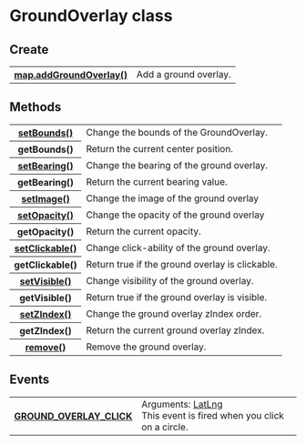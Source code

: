 # GroundOverlay class

## Create

<table>
    <tr>
        <th><a href="./addGroundOverlay/README.md">map.addGroundOverlay()</a></th>
        <td>Add a ground overlay.</td>
    </tr>
</table>

## Methods

<table>
    <tr>
        <th><a href="./setBounds/README.md">setBounds()</a></th>
        <td>Change the bounds of the GroundOverlay.</td>
    </tr>
    <tr>
        <th>getBounds()</th>
        <td>Return the current center position.</td>
    </tr>
    <tr>
        <th><a href="./setBearing/README.md">setBearing()</a></th>
        <td>Change the bearing of the ground overlay.</td>
    </tr>
    <tr>
        <th>getBearing()</th>
        <td>Return the current bearing value.</td>
    </tr>
    <tr>
        <th><a href="./setImage/README.md">setImage()</a></th>
        <td>Change the image of the ground overlay</td>
    </tr>
    <tr>
        <th><a href="./setOpacity/README.md">setOpacity()</a></th>
        <td>Change the opacity of the ground overlay</td>
    </tr>
    <tr>
        <th>getOpacity()</th>
        <td>Return the current opacity.</td>
    </tr>
    <tr>
        <th><a href="./setClickable/README.md">setClickable()</a></th>
        <td>Change click-ability of the ground overlay.</td>
    </tr>
    <tr>
        <th>getClickable()</th>
        <td>Return true if the ground overlay is clickable.</td>
    </tr>
    <tr>
        <th><a href="./setVisible/README.md">setVisible()</a></th>
        <td>Change visibility of the ground overlay.</td>
    </tr>
    <tr>
        <th>getVisible()</th>
        <td>Return true if the ground overlay is visible.</td>
    </tr>
    <tr>
        <th><a href="./setZIndex/README.md">setZIndex()</a></th>
        <td>Change the ground overlay zIndex order.</td>
    </tr>
    <tr>
        <th>getZIndex()</th>
        <td>Return the current ground overlay zIndex.</td>
    </tr>
    <tr>
        <th><a href="./remove/README.md">remove()</a></th>
        <td>Remove the ground overlay.</td>
    </tr>
</table>

## Events
<table>
    <tr>
        <th><a href="./GROUND_OVERLAY_CLICK/README.md">GROUND_OVERLAY_CLICK</a></th>
        <td>Arguments:  <a href="../LatLng/README.md">LatLng</a><br>This event is fired when you click on a circle.</td>
    </tr>
</table>
